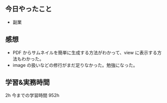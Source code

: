 ## 今日やったこと

- 副業

## 感想

- PDF からサムネイルを簡単に生成する方法がわかって、view に表示する方法もわかった。
- image の扱いなどの修行がまだ足りなかった。勉強になった。

## 学習&実務時間

2h
今までの学習時間 952h
